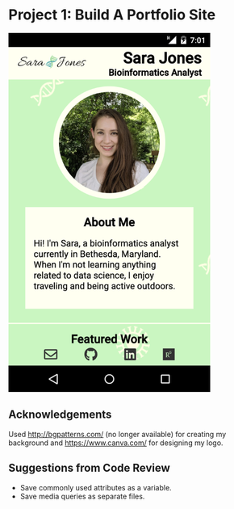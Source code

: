 # Project 1: Build A Portfolio Site

<img src="https://github.com/jonessarae/front_end_web_developer_projects/blob/master/build_a_portfolio_site/porfolio.png" width="400" >


## Acknowledgements

Used http://bgpatterns.com/ (no longer available) for creating my background and https://www.canva.com/ for designing my logo. 

## Suggestions from Code Review

* Save commonly used attributes as a variable.
* Save media queries as separate files. 
